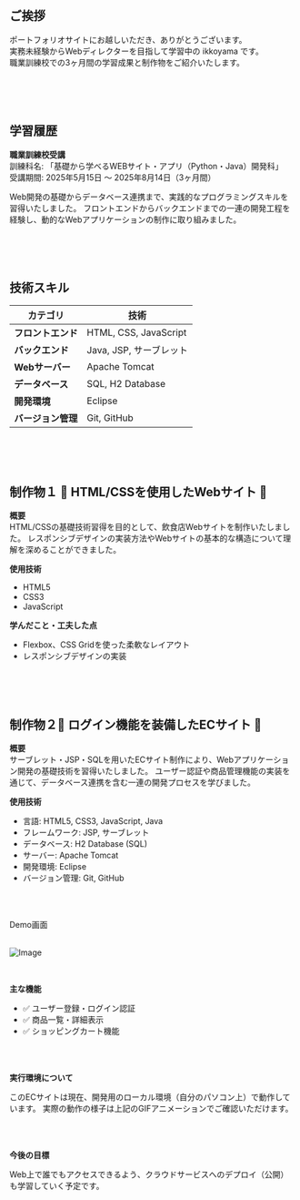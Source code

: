 <br>

## ご挨拶
ポートフォリオサイトにお越しいただき、ありがとうございます。<br>
実務未経験からWebディレクターを目指して学習中の ikkoyama です。<br>
職業訓練校での3ヶ月間の学習成果と制作物をご紹介いたします。

<br>
<br>
<br>

## 学習履歴


**職業訓練校受講**<br>
訓練科名: 「基礎から学べるWEBサイト・アプリ（Python・Java）開発科」<br>
受講期間: 2025年5月15日 ～ 2025年8月14日（3ヶ月間）

Web開発の基礎からデータベース連携まで、実践的なプログラミングスキルを習得いたしました。
フロントエンドからバックエンドまでの一連の開発工程を経験し、動的なWebアプリケーションの制作に取り組みました。

<br>
<br>
<br>

## 技術スキル

| カテゴリ | 技術 |
|----------|------|
| **フロントエンド** | HTML, CSS, JavaScript |
| **バックエンド** | Java, JSP, サーブレット |
| **Webサーバー** | Apache Tomcat |
| **データベース** | SQL, H2 Database |
| **開発環境** | Eclipse |
| **バージョン管理** | Git, GitHub |

<br>
<br>
<br>

## 制作物１ 📌 **HTML/CSSを使用したWebサイト** 📌




**概要**  
HTML/CSSの基礎技術習得を目的として、飲食店Webサイトを制作いたしました。
レスポンシブデザインの実装方法やWebサイトの基本的な構造について理解を深めることができました。

**使用技術**
- HTML5
- CSS3
- JavaScript

**学んだこと・工夫した点**
- Flexbox、CSS Gridを使った柔軟なレイアウト
- レスポンシブデザインの実装

<br>
<br>
<br>

## 制作物２📌 **ログイン機能を装備したECサイト** 📌


**概要**  
サーブレット・JSP・SQLを用いたECサイト制作により、Webアプリケーション開発の基礎技術を習得いたしました。
ユーザー認証や商品管理機能の実装を通じて、データベース連携を含む一連の開発プロセスを学びました。

**使用技術**
- 言語: HTML5, CSS3, JavaScript, Java
- フレームワーク: JSP, サーブレット
- データベース: H2 Database (SQL)
- サーバー: Apache Tomcat
- 開発環境: Eclipse
- バージョン管理: Git, GitHub
  
<br>
<br>

Demo画面
<br>
<br>

![Image](https://github.com/user-attachments/assets/886ea93a-73a9-4bb2-b454-3f7109bfea64)

<br>

**主な機能**
- ✅ ユーザー登録・ログイン認証
- ✅ 商品一覧・詳細表示
- ✅ ショッピングカート機能

<br>
<br>

**実行環境について**

このECサイトは現在、開発用のローカル環境（自分のパソコン上）で動作しています。
実際の動作の様子は上記のGIFアニメーションでご確認いただけます。

<br>
<br>

**今後の目標**

Web上で誰でもアクセスできるよう、クラウドサービスへのデプロイ（公開）も学習していく予定です。

<br>
<br>
